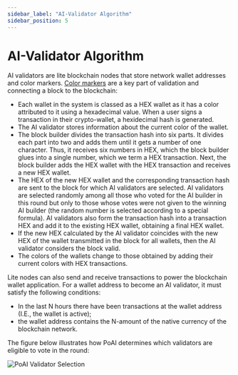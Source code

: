 ```yaml
---
sidebar_label: "AI-Validator Algorithm"
sidebar_position: 5
---
```


# AI-Validator Algorithm

AI validators are lite blockchain nodes that store network wallet addresses and color markers. [Color markers](color-marker-system) are a key part of validation and connecting a block to the blockchain:

* Each wallet in the system is classed as a HEX wallet as it has a color attributed to it using a hexadecimal value. When a user signs a transaction in their crypto-wallet, a hexidecimal hash is generated.
* The AI validator stores information about the current color of the wallet.
* The block builder divides the transaction hash into six parts. It divides each part into two and adds them until it gets a number of one character. Thus, it receives six numbers in HEX, which the block builder glues into a single number, which we term a HEX transaction. Next, the block builder adds the HEX wallet with the HEX transaction and receives a new HEX wallet.
* The HEX of the new HEX wallet and the corresponding transaction hash are sent to the block for which AI validators are selected. AI validators are selected randomly among all those who voted for the AI builder in this round but only to those whose votes were not given to the winning AI builder (the random number is selected according to a special formula). AI validators also form the transaction hash into a transaction HEX and add it to the existing HEX wallet, obtaining a final HEX wallet.
* If the new HEX calculated by the AI validator coincides with the new HEX of the wallet transmitted in the block for all wallets, then the AI validator considers the block valid.
* The colors of the wallets change to those obtained by adding their current colors with HEX transactions.

Lite nodes can also send and receive transactions to power the blockchain wallet application. For a wallet address to become an AI validator, it must satisfy the following conditions:

* In the last N hours there have been transactions at the wallet address (I.E., the wallet is active);
* the wallet address contains the N-amount of the native currency of the blockchain network.

The figure below illustrates how PoAI determines which validators are eligible to vote in the round:

<div>
<img src="/img/PoAI-Validator-Selection.png" alt="PoAI Validator Selection"/>
</div>